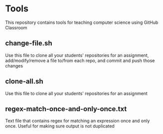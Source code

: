 # Tools
This repository contains tools for teaching computer science using GitHub Classroom

## change-file.sh
Use this file to clone all your students' repositories for an assignment, add/modify/remove a file to/from each repo, and commit and push those changes

## clone-all.sh
Use this file to clone all your students' repositories for an assignment

## regex-match-once-and-only-once.txt
Text file that contains regex for matching an expression once and only once. Useful for making sure output is not duplicated
